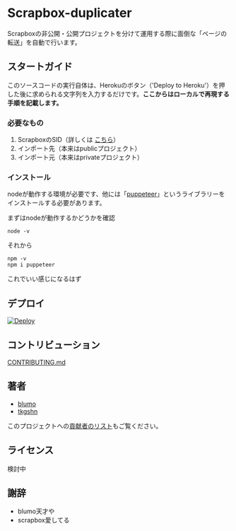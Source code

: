 # Scrapbox-duplicater

Scrapboxの非公開・公開プロジェクトを分けて運用する際に面倒な「ページの転送」を自動で行います。

## スタートガイド

このソースコードの実行自体は、Herokuのボタン（'Deploy to Heroku'）を押した後に求められる文字列を入力するだけです。**ここからはローカルで再現する手順を記載します。**

### 必要なもの

1. ScrapboxのSID（詳しくは [こちら](https://scrapbox.io/blu3mo-public/Scrapbox%E3%81%AESID)）
2. インポート先（本来はpublicプロジェクト）
3. インポート元（本来はprivateプロジェクト）




### インストール

nodeが動作する環境が必要です、他には「[puppeteer](https://pptr.dev/)」というライブラリーをインストールする必要があります。

まずはnodeが動作するかどうかを確認

```
node -v
```

それから

```
npm -v
npm i puppeteer
```

これでいい感じになるはず





##  デプロイ



[![Deploy](https://www.herokucdn.com/deploy/button.svg)](https://dashboard.heroku.com/new?template=https%3A%2F%2Fgithub.com%2Ftkgshn%2Fscrapbox-duplicater%2Ftree%2Fmaster)


## コントリビューション

 [CONTRIBUTING.md](https://github.com/tkgshn/scrapbox-duplicater/blob/master/CONTRIBUTING.md) 


## 著者

-   [blumo](https://twitter.com/blu3mo)
-   [tkgshn](https://twitter.com/tkgshn)

このプロジェクトへの[貢献者のリスト](https://github.com/tkgshn/scrapbox-duplicater/blob/master/CONTRIBUTING.md)もご覧ください。

## ライセンス


検討中

## 謝辞

-   blumo天才や
-   scrapbox愛してる
